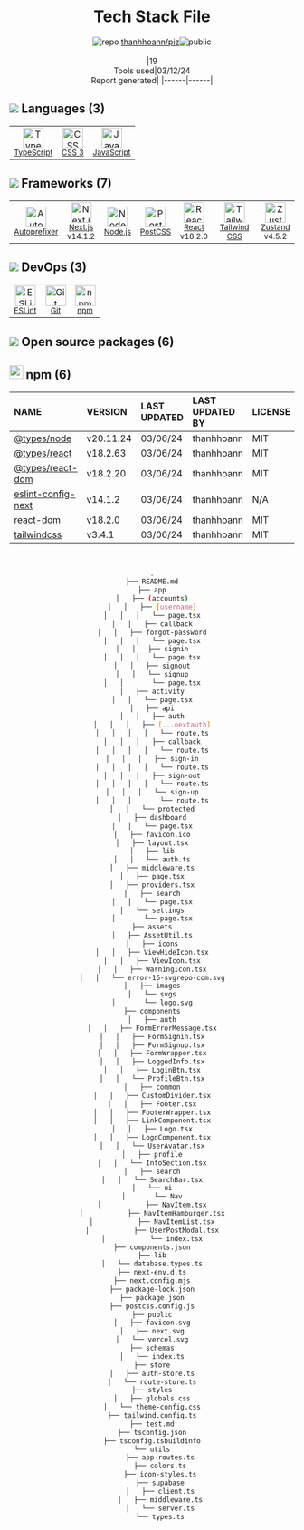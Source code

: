 <!--
&lt;--- Readme.md Snippet without images Start ---&gt;
## Tech Stack
thanhhoann/piz is built on the following main stack:

- [TypeScript](http://www.typescriptlang.org) – Languages
- [JavaScript](https://developer.mozilla.org/en-US/docs/Web/JavaScript) – Languages
- [Autoprefixer](https://github.com/postcss/autoprefixer) – CSS Pre-processors / Extensions
- [Next.js](https://nextjs.org/) – Frameworks (Full Stack)
- [Node.js](http://nodejs.org/) – Frameworks (Full Stack)
- [PostCSS](https://github.com/postcss/postcss) – CSS Pre-processors / Extensions
- [React](https://reactjs.org/) – Javascript UI Libraries
- [Tailwind CSS](https://tailwindcss.com) – Front-End Frameworks
- [Zustand](https://github.com/react-spring/zustand) – State Management Library
- [ESLint](http://eslint.org/) – Code Review

Full tech stack [here](/techstack.md)

&lt;--- Readme.md Snippet without images End ---&gt;

&lt;--- Readme.md Snippet with images Start ---&gt;
## Tech Stack
thanhhoann/piz is built on the following main stack:

- <img width='25' height='25' src='https://img.stackshare.io/service/1612/bynNY5dJ.jpg' alt='TypeScript'/> [TypeScript](http://www.typescriptlang.org) – Languages
- <img width='25' height='25' src='https://img.stackshare.io/service/1209/javascript.jpeg' alt='JavaScript'/> [JavaScript](https://developer.mozilla.org/en-US/docs/Web/JavaScript) – Languages
- <img width='25' height='25' src='https://img.stackshare.io/service/2202/72d087642cfce6fef6f2dabec5bf49e8_400x400.png' alt='Autoprefixer'/> [Autoprefixer](https://github.com/postcss/autoprefixer) – CSS Pre-processors / Extensions
- <img width='25' height='25' src='https://img.stackshare.io/service/5936/nextjs.png' alt='Next.js'/> [Next.js](https://nextjs.org/) – Frameworks (Full Stack)
- <img width='25' height='25' src='https://img.stackshare.io/service/1011/n1JRsFeB_400x400.png' alt='Node.js'/> [Node.js](http://nodejs.org/) – Frameworks (Full Stack)
- <img width='25' height='25' src='https://img.stackshare.io/service/3339/rlFcjEdI.png' alt='PostCSS'/> [PostCSS](https://github.com/postcss/postcss) – CSS Pre-processors / Extensions
- <img width='25' height='25' src='https://img.stackshare.io/service/1020/OYIaJ1KK.png' alt='React'/> [React](https://reactjs.org/) – Javascript UI Libraries
- <img width='25' height='25' src='https://img.stackshare.io/service/8158/default_660b7c41c3ba489cb581eec89c04655404258c19.png' alt='Tailwind CSS'/> [Tailwind CSS](https://tailwindcss.com) – Front-End Frameworks
- <img width='25' height='25' src='https://img.stackshare.io/service/11559/zustand.png' alt='Zustand'/> [Zustand](https://github.com/react-spring/zustand) – State Management Library
- <img width='25' height='25' src='https://img.stackshare.io/service/3337/Q4L7Jncy.jpg' alt='ESLint'/> [ESLint](http://eslint.org/) – Code Review

Full tech stack [here](/techstack.md)

&lt;--- Readme.md Snippet with images End ---&gt;
-->
<div align="center">

# Tech Stack File
![](https://img.stackshare.io/repo.svg "repo") [thanhhoann/piz](https://github.com/thanhhoann/piz)![](https://img.stackshare.io/public_badge.svg "public")
<br/><br/>
|19<br/>Tools used|03/12/24 <br/>Report generated|
|------|------|
</div>

## <img src='https://img.stackshare.io/languages.svg'/> Languages (3)
<table><tr>
  <td align='center'>
  <img width='36' height='36' src='https://img.stackshare.io/service/1612/bynNY5dJ.jpg' alt='TypeScript'>
  <br>
  <sub><a href="http://www.typescriptlang.org">TypeScript</a></sub>
  <br>
  <sub></sub>
</td>

<td align='center'>
  <img width='36' height='36' src='https://img.stackshare.io/service/6727/css.png' alt='CSS 3'>
  <br>
  <sub><a href="https://developer.mozilla.org/en-US/docs/Web/CSS/CSS3">CSS 3</a></sub>
  <br>
  <sub></sub>
</td>

<td align='center'>
  <img width='36' height='36' src='https://img.stackshare.io/service/1209/javascript.jpeg' alt='JavaScript'>
  <br>
  <sub><a href="https://developer.mozilla.org/en-US/docs/Web/JavaScript">JavaScript</a></sub>
  <br>
  <sub></sub>
</td>

</tr>
</table>

## <img src='https://img.stackshare.io/frameworks.svg'/> Frameworks (7)
<table><tr>
  <td align='center'>
  <img width='36' height='36' src='https://img.stackshare.io/service/2202/72d087642cfce6fef6f2dabec5bf49e8_400x400.png' alt='Autoprefixer'>
  <br>
  <sub><a href="https://github.com/postcss/autoprefixer">Autoprefixer</a></sub>
  <br>
  <sub></sub>
</td>

<td align='center'>
  <img width='36' height='36' src='https://img.stackshare.io/service/5936/nextjs.png' alt='Next.js'>
  <br>
  <sub><a href="https://nextjs.org/">Next.js</a></sub>
  <br>
  <sub>v14.1.2</sub>
</td>

<td align='center'>
  <img width='36' height='36' src='https://img.stackshare.io/service/1011/n1JRsFeB_400x400.png' alt='Node.js'>
  <br>
  <sub><a href="http://nodejs.org/">Node.js</a></sub>
  <br>
  <sub></sub>
</td>

<td align='center'>
  <img width='36' height='36' src='https://img.stackshare.io/service/3339/rlFcjEdI.png' alt='PostCSS'>
  <br>
  <sub><a href="https://github.com/postcss/postcss">PostCSS</a></sub>
  <br>
  <sub></sub>
</td>

<td align='center'>
  <img width='36' height='36' src='https://img.stackshare.io/service/1020/OYIaJ1KK.png' alt='React'>
  <br>
  <sub><a href="https://reactjs.org/">React</a></sub>
  <br>
  <sub>v18.2.0</sub>
</td>

<td align='center'>
  <img width='36' height='36' src='https://img.stackshare.io/service/8158/default_660b7c41c3ba489cb581eec89c04655404258c19.png' alt='Tailwind CSS'>
  <br>
  <sub><a href="https://tailwindcss.com">Tailwind CSS</a></sub>
  <br>
  <sub></sub>
</td>

<td align='center'>
  <img width='36' height='36' src='https://img.stackshare.io/service/11559/zustand.png' alt='Zustand'>
  <br>
  <sub><a href="https://github.com/react-spring/zustand">Zustand</a></sub>
  <br>
  <sub>v4.5.2</sub>
</td>

</tr>
</table>

## <img src='https://img.stackshare.io/devops.svg'/> DevOps (3)
<table><tr>
  <td align='center'>
  <img width='36' height='36' src='https://img.stackshare.io/service/3337/Q4L7Jncy.jpg' alt='ESLint'>
  <br>
  <sub><a href="http://eslint.org/">ESLint</a></sub>
  <br>
  <sub></sub>
</td>

<td align='center'>
  <img width='36' height='36' src='https://img.stackshare.io/service/1046/git.png' alt='Git'>
  <br>
  <sub><a href="http://git-scm.com/">Git</a></sub>
  <br>
  <sub></sub>
</td>

<td align='center'>
  <img width='36' height='36' src='https://img.stackshare.io/service/1120/lejvzrnlpb308aftn31u.png' alt='npm'>
  <br>
  <sub><a href="https://www.npmjs.com/">npm</a></sub>
  <br>
  <sub></sub>
</td>

</tr>
</table>


## <img src='https://img.stackshare.io/group.svg' /> Open source packages (6)</h2>

## <img width='24' height='24' src='https://img.stackshare.io/service/1120/lejvzrnlpb308aftn31u.png'/> npm (6)

|NAME|VERSION|LAST UPDATED|LAST UPDATED BY|LICENSE|VULNERABILITIES|
|:------|:------|:------|:------|:------|:------|
|[@types/node](https://www.npmjs.com/@types/node)|v20.11.24|03/06/24|thanhhoann |MIT|N/A|
|[@types/react](https://www.npmjs.com/@types/react)|v18.2.63|03/06/24|thanhhoann |MIT|N/A|
|[@types/react-dom](https://www.npmjs.com/@types/react-dom)|v18.2.20|03/06/24|thanhhoann |MIT|N/A|
|[eslint-config-next](https://www.npmjs.com/eslint-config-next)|v14.1.2|03/06/24|thanhhoann |N/A|N/A|
|[react-dom](https://www.npmjs.com/react-dom)|v18.2.0|03/06/24|thanhhoann |MIT|N/A|
|[tailwindcss](https://www.npmjs.com/tailwindcss)|v3.4.1|03/06/24|thanhhoann |MIT|N/A|

<br/>
<div align='center'>

```bash
.
├── README.md
├── app
│   ├── (accounts)
│   │   ├── [username]
│   │   │   └── page.tsx
│   │   ├── callback
│   │   ├── forgot-password
│   │   │   └── page.tsx
│   │   ├── signin
│   │   │   └── page.tsx
│   │   ├── signout
│   │   └── signup
│   │       └── page.tsx
│   ├── activity
│   │   └── page.tsx
│   ├── api
│   │   ├── auth
│   │   │   ├── [...nextauth]
│   │   │   │   └── route.ts
│   │   │   ├── callback
│   │   │   │   └── route.ts
│   │   │   ├── sign-in
│   │   │   │   └── route.ts
│   │   │   ├── sign-out
│   │   │   │   └── route.ts
│   │   │   └── sign-up
│   │   │       └── route.ts
│   │   └── protected
│   ├── dashboard
│   │   └── page.tsx
│   ├── favicon.ico
│   ├── layout.tsx
│   ├── lib
│   │   └── auth.ts
│   ├── middleware.ts
│   ├── page.tsx
│   ├── providers.tsx
│   ├── search
│   │   └── page.tsx
│   └── settings
│       └── page.tsx
├── assets
│   ├── AssetUtil.ts
│   ├── icons
│   │   ├── ViewHideIcon.tsx
│   │   ├── ViewIcon.tsx
│   │   ├── WarningIcon.tsx
│   │   └── error-16-svgrepo-com.svg
│   ├── images
│   └── svgs
│       └── logo.svg
├── components
│   ├── auth
│   │   ├── FormErrorMessage.tsx
│   │   ├── FormSignin.tsx
│   │   ├── FormSignup.tsx
│   │   ├── FormWrapper.tsx
│   │   ├── LoggedInfo.tsx
│   │   ├── LoginBtn.tsx
│   │   └── ProfileBtn.tsx
│   ├── common
│   │   ├── CustomDivider.tsx
│   │   ├── Footer.tsx
│   │   ├── FooterWrapper.tsx
│   │   ├── LinkComponent.tsx
│   │   ├── Logo.tsx
│   │   ├── LogoComponent.tsx
│   │   └── UserAvatar.tsx
│   ├── profile
│   │   └── InfoSection.tsx
│   ├── search
│   │   └── SearchBar.tsx
│   └── ui
│       └── Nav
│           ├── NavItem.tsx
│           ├── NavItemHamburger.tsx
│           ├── NavItemList.tsx
│           ├── UserPostModal.tsx
│           └── index.tsx
├── components.json
├── lib
│   └── database.types.ts
├── next-env.d.ts
├── next.config.mjs
├── package-lock.json
├── package.json
├── postcss.config.js
├── public
│   ├── favicon.svg
│   ├── next.svg
│   └── vercel.svg
├── schemas
│   └── index.ts
├── store
│   ├── auth-store.ts
│   └── route-store.ts
├── styles
│   ├── globals.css
│   └── theme-config.css
├── tailwind.config.ts
├── test.md
├── tsconfig.json
├── tsconfig.tsbuildinfo
└── utils
    ├── app-routes.ts
    ├── colors.ts
    ├── icon-styles.ts
    ├── supabase
    │   ├── client.ts
    │   ├── middleware.ts
    │   └── server.ts
    └── types.ts
```
